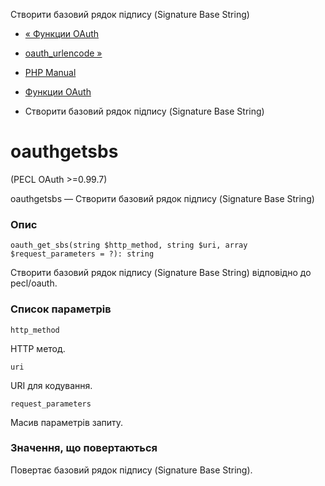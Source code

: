 Створити базовий рядок підпису (Signature Base String)

-   [« Функции OAuth](ref.oauth.html)
    
-   [oauth\_urlencode »](function.oauth-urlencode.html)
    
-   [PHP Manual](index.html)
    
-   [Функции OAuth](ref.oauth.html)
    
-   Створити базовий рядок підпису (Signature Base String)
    

# oauthgetsbs

(PECL OAuth >=0.99.7)

oauthgetsbs — Створити базовий рядок підпису (Signature Base String)

### Опис

```methodsynopsis
oauth_get_sbs(string $http_method, string $uri, array $request_parameters = ?): string
```

Створити базовий рядок підпису (Signature Base String) відповідно до pecl/oauth.

### Список параметрів

`http_method`

HTTP метод.

`uri`

URI для кодування.

`request_parameters`

Масив параметрів запиту.

### Значення, що повертаються

Повертає базовий рядок підпису (Signature Base String).